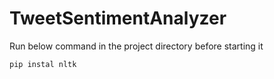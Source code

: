 # TweetSentimentAnalyzer

Run below command in the project directory before starting it

```bash
pip instal nltk
```
